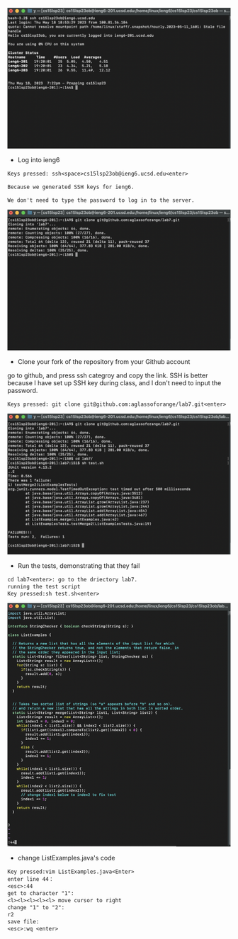 ![Image](lab4_1.png)

* Log into ieng6 <br />
```
Keys pressed: ssh<space>cs15lsp23ob@ieng6.ucsd.edu<enter>
```
```
Because we generated SSH keys for ieng6. 
```
```
We don't need to type the password to log in to the server.
```
![Image](lab4_2.png)

* Clone your fork of the repository from your Github account<br />


go to github, and press ssh categroy and copy the link.
SSH is better because I have set up SSH key during class,
and I don't need to input the password.
```
Keys pressed: git clone git@github.com:aglassoforange/lab7.git<enter>
```


![Image](lab4_3.png)

* Run the tests, demonstrating that they fail <br />

```
cd lab7<enter>: go to the driectory lab7.
running the test script
Key pressed:sh test.sh<enter>
```

![Image](lab4_4.png)
* change ListExamples.java's code
```
Key pressed:vim ListExamples.java<Enter> 
enter line 44：
<esc>:44 
get to character "1":
<l><l><l><l><l> move cursor to right
change "1" to "2":
r2
save file:
<esc>:wq <enter>
```
